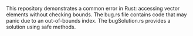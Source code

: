 This repository demonstrates a common error in Rust: accessing vector elements without checking bounds. The bug.rs file contains code that may panic due to an out-of-bounds index. The bugSolution.rs provides a solution using safe methods.